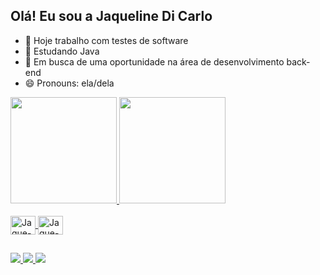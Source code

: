## Olá! Eu sou a Jaqueline Di Carlo 

- 🔭 Hoje trabalho com testes de software
- 🌱 Estudando Java 
- 🤔 Em busca de uma oportunidade na área de desenvolvimento back-end
- 😄 Pronouns: ela/dela

<div>
  <a href="https://beacons.ai/jaqdc">
    <img height="170em" src="https://github-readme-stats.vercel.app/api?username=jaqdc&show_icons=true&theme=dracula&include_all_commits=true&count_private=true"/>
    <img height="170em" src="https://github-readme-stats.vercel.app/api/top-langs/?username=jaqdc&layout=compact&langs_count=16&theme=dracula"/>
</div>

<div style="display:inline_block"><br>
<img align="center" alt="Jaque-Java" height="30" width="40" src="https://cdn.jsdelivr.net/gh/devicons/devicon@latest/icons/java/java-original.svg" />
<img align="center" alt="Jaque-C#" height="30" width="40" src="https://cdn.jsdelivr.net/gh/devicons/devicon@latest/icons/csharp/csharp-original.svg" />
</div>

##

<div>
  <a href="https://www.linkedin.com/in/jaqueline-di-carlo-4688731b0/" target="_blank"><img src="https://img.shields.io/badge/LinkedIn-0077B5?style=for-the-badge&logo=linkedin&logoColor=white">
  <a href="mailto:jaquelinedicarlosocial@gmail.com" target="_blank"><img src="https://img.shields.io/badge/Gmail-D14836?style=for-the-badge&logo=gmail&logoColor=white">
  <a href="https://wa.me/5561995119669" target="_blank"><img src="https://img.shields.io/badge/WhatsApp-25D366?style=for-the-badge&logo=whatsapp&logoColor=white">
</div>
